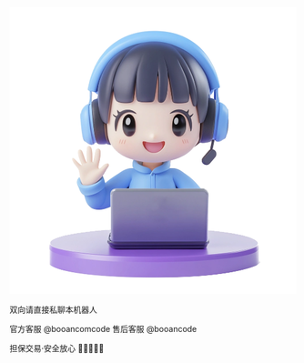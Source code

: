 
![广告图片](https://github.com/yootaocom/nfd/blob/main/data/kf.png)

双向请直接私聊本机器人

官方客服 @booancomcode
售后客服 @booancode

担保交易·安全放心
🌟🌈🌝🐳🍗
